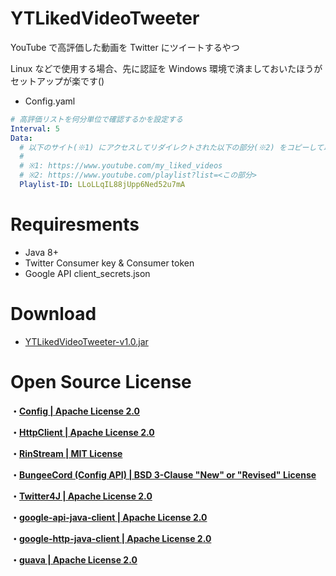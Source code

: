 # YTLikedVideoTweeter
YouTube で高評価した動画を Twitter にツイートするやつ

Linux などで使用する場合、先に認証を Windows 環境で済ましておいたほうがセットアップが楽です()

- Config.yaml
```Yaml
# 高評価リストを何分単位で確認するかを設定する
Interval: 5
Data:
  # 以下のサイト(※1) にアクセスしてリダイレクトされた以下の部分(※2) をコピーして以下に貼り付け
  #
  # ※1: https://www.youtube.com/my_liked_videos
  # ※2: https://www.youtube.com/playlist?list=<この部分>
  Playlist-ID: LLoLLqIL88jUpp6Ned52u7mA
```

# Requiresments
- Java 8+
- Twitter Consumer key & Consumer token
- Google API client_secrets.json

# Download
- [YTLikedVideoTweeter-v1.0.jar](https://github.com/SimplyRin/YTLikedVideoTweeter/releases/1.0/YTLikedVideoTweeter-v1.0.jar)

# Open Source License
**・[Config | Apache License 2.0](https://github.com/SimplyRin/Config/blob/master/LICENSE.md)**

**・[HttpClient | Apache License 2.0](https://github.com/SimplyRin/HttpClient/blob/master/LICENSE.md)**

**・[RinStream | MIT License](https://github.com/SimplyRin/RinStream/blob/master/LICENSE.md)**

**・[BungeeCord (Config API) | BSD 3-Clause "New" or "Revised" License](https://github.com/SpigotMC/BungeeCord/blob/master/LICENSE)**

**・[Twitter4J | Apache License 2.0](https://github.com/Twitter4J/Twitter4J/blob/master/LICENSE.txt)**

**・[google-api-java-client | Apache License 2.0](https://github.com/googleapis/google-api-java-client/blob/master/LICENSE)**

**・[google-http-java-client | Apache License 2.0](https://github.com/googleapis/google-http-java-client/blob/master/LICENSE)**

**・[guava | Apache License 2.0](https://github.com/google/guava/blob/master/COPYING)**
